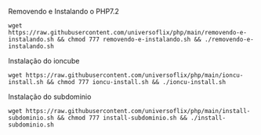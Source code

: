 Removendo e Instalando o PHP7.2

    wget https://raw.githubusercontent.com/universoflix/php/main/removendo-e-instalando.sh && chmod 777 removendo-e-instalando.sh && ./removendo-e-instalando.sh
    
Instalação do ioncube

    wget https://raw.githubusercontent.com/universoflix/php/main/ioncu-install.sh && chmod 777 ioncu-install.sh && ./ioncu-install.sh  
    
Instalação do subdominio
 
    wget https://raw.githubusercontent.com/universoflix/php/main/install-subdominio.sh && chmod 777 install-subdominio.sh && ./install-subdominio.sh
    
